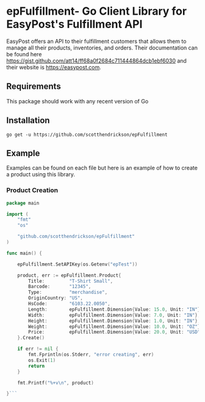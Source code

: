 # epFulfillment- Go Client Library for EasyPost's Fulfillment API

EasyPost offers an API to their fulfillment customers that allows them to manage all their products, inventories, and orders. Their documentation can be found here https://gist.github.com/att14/ff68a0f2684c711444864dcb1ebf6030 and their website is https://easypost.com.

## Requirements

This package should work with any recent version of Go

## Installation

```go get -u https://github.com/scotthendrickson/epFulfillment```

## Example

Examples can be found on each file but here is an example of how to create a product using this library.

### Product Creation

```go
package main

import (
    "fmt"
    "os"

    "github.com/scotthendrickson/epFulfillment"
)

func main() {

    epFulfillment.SetAPIKey(os.Getenv("epTest"))

    product, err := epFulfillment.Product{
        Title:         "T-Shirt Small",
        Barcode:       "12345",
        Type:          "merchandise",
        OriginCountry: "US",
        HsCode:        "6103.22.0050",
        Length:        epFulfillment.Dimension{Value: 15.0, Unit: "IN"},
        Width:         epFulfillment.Dimension{Value: 7.0, Unit: "IN"},
        Height:        epFulfillment.Dimension{Value: 1.0, Unit: "IN"},
        Weight:        epFulfillment.Dimension{Value: 10.0, Unit: "OZ"},
        Price:         epFulfillment.Dimension{Value: 20.0, Unit: "USD"},
    }.Create()

    if err != nil {
        fmt.Fprintln(os.Stderr, "error creating", err)
        os.Exit(1)
        return
    }

    fmt.Printf("%+v\n", product)

}```
